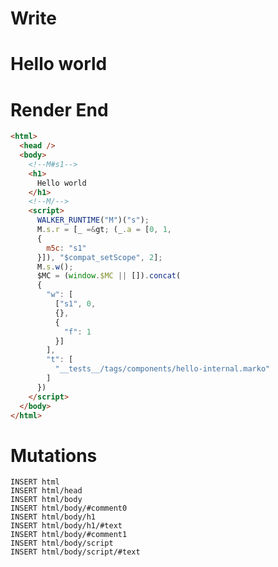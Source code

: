 # Write
  <!--M#s1--><h1>Hello world</h1><!--M/--><script>WALKER_RUNTIME("M")("s");M.s.r=[_=>(_.a=[0,1,{m5c:"s1"}]),"$compat_setScope",2];M.s.w();$MC=(window.$MC||[]).concat({"w":[["s1",0,{},{"f":1}]],"t":["__tests__/tags/components/hello-internal.marko"]})</script>

# Render End
```html
<html>
  <head />
  <body>
    <!--M#s1-->
    <h1>
      Hello world
    </h1>
    <!--M/-->
    <script>
      WALKER_RUNTIME("M")("s");
      M.s.r = [_ =&gt; (_.a = [0, 1,
      {
        m5c: "s1"
      }]), "$compat_setScope", 2];
      M.s.w();
      $MC = (window.$MC || []).concat(
      {
        "w": [
          ["s1", 0,
          {},
          {
            "f": 1
          }]
        ],
        "t": [
          "__tests__/tags/components/hello-internal.marko"
        ]
      })
    </script>
  </body>
</html>
```

# Mutations
```
INSERT html
INSERT html/head
INSERT html/body
INSERT html/body/#comment0
INSERT html/body/h1
INSERT html/body/h1/#text
INSERT html/body/#comment1
INSERT html/body/script
INSERT html/body/script/#text
```